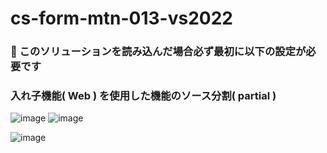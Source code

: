 # cs-form-mtn-013-vs2022

### 🔴 このソリューションを読み込んだ場合必ず最初に以下の設定が必要です

### 入れ子機能( Web ) を使用した機能のソース分割( partial )

![image](https://github.com/winofsql/cs-form-mtn-013-vs2022/assets/1501327/35c1436b-e278-4930-bef2-d473b02af62b)
![image](https://github.com/winofsql/cs-form-mtn-013-vs2022/assets/1501327/33dddcd2-a592-42b2-aacb-500caded1089)

![image](https://github.com/winofsql/cs-form-mtn-013-vs2022/assets/1501327/1f84407b-6a82-4b47-b8db-42a90bc6319f)
